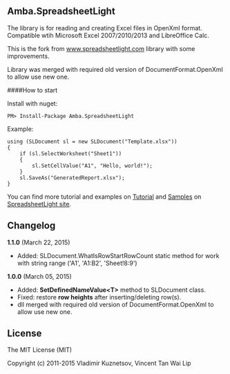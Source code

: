 ## Amba.SpreadsheetLight

The library is for reading and creating Excel files in OpenXml format.
Compatible wtih Microsoft Excel 2007/2010/2013 and LibreOffice Calc.

This is the fork from www.spreadsheetlight.com library with some improvements.

Library was merged with required old version of DocumentFormat.OpenXml to allow use new one.



####How to start
    
Install with nuget:

    PM> Install-Package Amba.SpreadsheetLight

Example:

    using (SLDocument sl = new SLDocument("Template.xlsx"))
    {
        if (sl.SelectWorksheet("Sheet1"))
        {
            sl.SetCellValue("A1", "Hello, world!");
        }
        sl.SaveAs("GeneratedReport.xlsx");
    }

You can find more tutorial and examples on [Tutorial](http://spreadsheetlight.com/tutorial/) and [Samples](http://spreadsheetlight.com/sample-code/) on [SpreadsheetLight site](www.spreadsheetlight.com).

## Changelog

**1.1.0** (March 22, 2015)
- Added: SLDocument.WhatIsRowStartRowCount static method for work with string range ('A1', 'A1:B2', 'Sheet!8:9')

**1.0.0** (March 05, 2015)

- Added: **SetDefinedNameValue&lt;T&gt;** method to SLDocument class.
- Fixed: restore **row heights** after inserting/deleting row(s).
- dll merged with required old version of DocumentFormat.OpenXml to allow use new one.

## License

The MIT License (MIT)

Copyright (c) 2011-2015 Vladimir Kuznetsov, Vincent Tan Wai Lip

